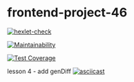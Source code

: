 # frontend-project-46
[![hexlet-check](https://github.com/Vlad-disc/frontend-project-46/actions/workflows/hexlet-check.yml/badge.svg)](https://github.com/Vlad-disc/frontend-project-46/actions/workflows/hexlet-check.yml)

[![Maintainability](https://api.codeclimate.com/v1/badges/aa17a876d194b2d0ab4e/maintainability)](https://codeclimate.com/github/Vlad-disc/frontend-project-46/maintainability)

[![Test Coverage](https://api.codeclimate.com/v1/badges/aa17a876d194b2d0ab4e/test_coverage)](https://codeclimate.com/github/Vlad-disc/frontend-project-46/test_coverage)

lesson 4 - add genDiff
[![asciicast](https://asciinema.org/a/pz0ypueZo5wiTS1mAoxm0doZ8.svg)](https://asciinema.org/a/pz0ypueZo5wiTS1mAoxm0doZ8)